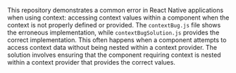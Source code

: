 This repository demonstrates a common error in React Native applications when using context: accessing context values within a component when the context is not properly defined or provided. The `contextBug.js` file shows the erroneous implementation, while `contextBugSolution.js` provides the correct implementation.  This often happens when a component attempts to access context data without being nested within a context provider.  The solution involves ensuring that the component requiring context is nested within a context provider that provides the correct values.